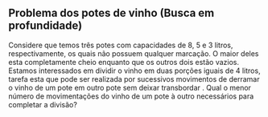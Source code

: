 ## Problema dos potes de vinho (Busca em profundidade)

Considere que temos três potes com capacidades de 8, 5 e 3 litros, respectivamente, os quais não possuem qualquer marcação. O maior deles esta completamente cheio enquanto que os outros dois estão vazios. Estamos interessados em dividir o vinho em duas porções iguais de 4 litros, tarefa  esta que pode ser realizada por sucessivos movimentos de derramar o vinho de um pote em outro pote sem deixar transbordar . Qual o menor número de movimentações do vinho de um pote à outro necessários para completar a divisão?
